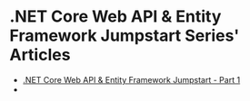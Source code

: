 # .NET Core Web API & Entity Framework Jumpstart Series' Articles

* [.NET Core Web API & Entity Framework Jumpstart - Part 1](Jumpstart-Part1.md)
* 



